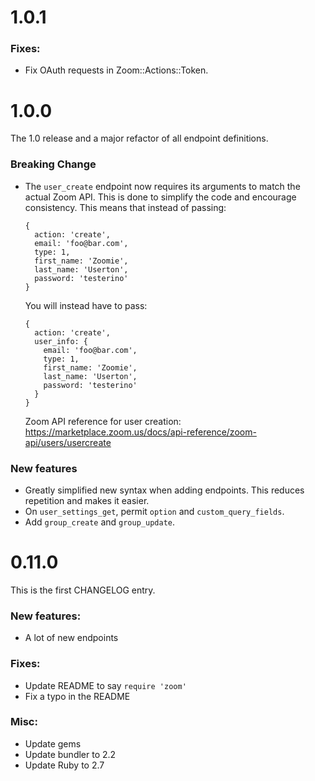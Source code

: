 # 1.0.1

### Fixes:
* Fix OAuth requests in Zoom::Actions::Token.

# 1.0.0

The 1.0 release and a major refactor of all endpoint definitions.

### Breaking Change
* The `user_create` endpoint now requires its arguments to match the actual Zoom API.
  This is done to simplify the code and encourage consistency.
  This means that instead of passing:
  ```
  {
    action: 'create',
    email: 'foo@bar.com',
    type: 1,
    first_name: 'Zoomie',
    last_name: 'Userton',
    password: 'testerino'
  }
  ```
  You will instead have to pass:
  ```
  {
    action: 'create',
    user_info: {
      email: 'foo@bar.com',
      type: 1,
      first_name: 'Zoomie',
      last_name: 'Userton',
      password: 'testerino'
    }
  }
  ```
  Zoom API reference for user creation: https://marketplace.zoom.us/docs/api-reference/zoom-api/users/usercreate

### New features
* Greatly simplified new syntax when adding endpoints. This reduces repetition and makes it easier.
* On `user_settings_get`, permit `option` and `custom_query_fields`.
* Add `group_create` and `group_update`.

# 0.11.0

This is the first CHANGELOG entry.

### New features:
* A lot of new endpoints

### Fixes:
* Update README to say `require 'zoom'`
* Fix a typo in the README

### Misc:
* Update gems
* Update bundler to 2.2
* Update Ruby to 2.7
